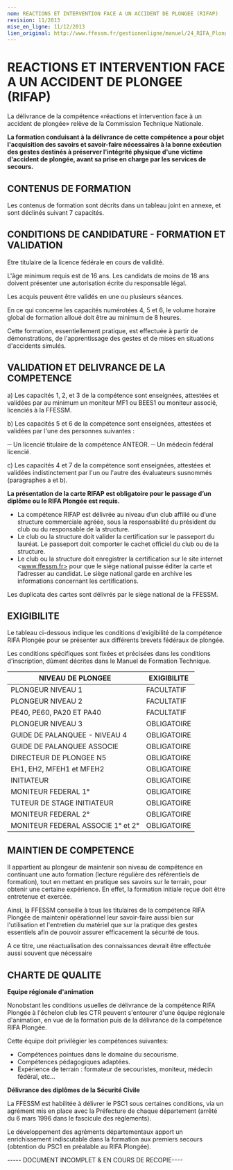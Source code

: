 ```yaml
---
nom: REACTIONS ET INTERVENTION FACE A UN ACCIDENT DE PLONGEE (RIFAP)
revision: 11/2013
mise_en_ligne: 11/12/2013
lien_original: http://www.ffessm.fr/gestionenligne/manuel/24_RIFA_Plongee.pdf
---
```


# REACTIONS ET INTERVENTION FACE A UN ACCIDENT DE PLONGEE (RIFAP)

La délivrance de la compétence «réactions et intervention face à un accident de plongée» relève de la Commission
Technique Nationale.

**La formation conduisant à la délivrance de cette compétence a pour objet l'acquisition des savoirs et
savoir-faire nécessaires à la bonne exécution des gestes destinés à préserver l'intégrité physique d'une
victime d'accident de plongée, avant sa prise en charge par les services de secours.**

## CONTENUS DE FORMATION

Les contenus de formation sont décrits dans un tableau joint en annexe, et sont déclinés suivant 7 capacités.

## CONDITIONS DE CANDIDATURE - FORMATION ET VALIDATION

Etre titulaire de la licence fédérale en cours de validité.

L'âge minimum requis est de 16 ans. Les candidats de moins de 18 ans doivent présenter une autorisation écrite
du responsable légal.

Les acquis peuvent être validés en une ou plusieurs séances.

En ce qui concerne les capacités numérotées 4, 5 et 6, le volume horaire global de formation alloué doit être au
minimum de 8 heures.

Cette formation, essentiellement pratique, est effectuée à partir de démonstrations, de l'apprentissage des gestes
et de mises en situations d'accidents simulés.

## VALIDATION ET DELIVRANCE DE LA COMPETENCE

a) Les capacités 1, 2, et 3 de la compétence sont enseignées, attestées et validées par au minimum un
moniteur MF1 ou BEES1 ou moniteur associé, licenciés à la FFESSM.

b) Les capacités 5 et 6 de la compétence sont enseignées, attestées et validées par l'une des personnes
suivantes :

─ Un licencié titulaire de la compétence ANTEOR.
─ Un médecin fédéral licencié.

c) Les capacités 4 et 7 de la compétence sont enseignées, attestées et validées indistinctement par l'un ou
l'autre des évaluateurs susnommés (paragraphes a et b).

**La présentation de la carte RIFAP est obligatoire pour le passage d’un diplôme ou le RIFA Plongée est
requis.**

- La compétence RIFAP est délivrée au niveau d’un club affilié ou d’une structure commerciale agréée, sous la
responsabilité du président du club ou du responsable de la structure.
- Le club ou la structure doit valider la certification sur le passeport du lauréat. Le passeport doit comporter le
cachet officiel du club ou de la structure.
- Le club ou la structure doit enregistrer la certification sur le site internet <www.ffessm.fr> pour que le siège
national puisse éditer la carte et l’adresser au candidat. Le siège national garde en archive les informations
concernant les certifications.

Les duplicata des cartes sont délivrés par le siège national de la FFESSM.

## EXIGIBILITE

Le tableau ci-dessous indique les conditions d'exigibilité de la compétence RIFA Plongée pour se présenter aux
différents brevets fédéraux de plongée.

Les conditions spécifiques sont fixées et précisées dans les conditions d'inscription, dûment décrites dans le
Manuel de Formation Technique.

**NIVEAU DE PLONGEE** | **EXIGIBILITE**
--------------------------------------|----------------
PLONGEUR NIVEAU 1                     | FACULTATIF
PLONGEUR NIVEAU 2                     | FACULTATIF
PE40, PE60, PA20 ET PA40              | FACULTATIF
PLONGEUR NIVEAU 3                     | OBLIGATOIRE
GUIDE DE PALANQUEE - NIVEAU 4         | OBLIGATOIRE
GUIDE DE PALANQUEE ASSOCIE            | OBLIGATOIRE
DIRECTEUR DE PLONGEE N5               | OBLIGATOIRE
EH1, EH2, MFEH1 et MFEH2              | OBLIGATOIRE
INITIATEUR                            | OBLIGATOIRE
MONITEUR FEDERAL 1°                   | OBLIGATOIRE
TUTEUR DE STAGE INITIATEUR            | OBLIGATOIRE
MONITEUR FEDERAL 2°                   | OBLIGATOIRE
MONITEUR FEDERAL ASSOCIE 1° et 2°     | OBLIGATOIRE

## MAINTIEN DE COMPETENCE

Il appartient au plongeur de maintenir son niveau de compétence en continuant une auto formation (lecture
régulière des référentiels de formation), tout en mettant en pratique ses savoirs sur le terrain, pour obtenir une
certaine expérience. En effet, la formation initiale reçue doit être entretenue et exercée.

Ainsi, la FFESSM conseille à tous les titulaires de la compétence RIFA Plongée de maintenir opérationnel leur
savoir-faire aussi bien sur l'utilisation et l'entretien du matériel que sur la pratique des gestes essentiels afin de
pouvoir assurer efficacement la sécurité de tous.

A ce titre, une réactualisation des connaissances devrait être effectuée aussi souvent que nécessaire

## CHARTE DE QUALITE

**Equipe régionale d'animation**

Nonobstant les conditions usuelles de délivrance de la compétence RIFA Plongée à l'échelon club les CTR
peuvent s'entourer d'une équipe régionale d'animation, en vue de la formation puis de la délivrance de la
compétence RIFA Plongée.

Cette équipe doit privilégier les compétences suivantes:

- Compétences pointues dans le domaine du secourisme.
- Compétences pédagogiques adaptées.
- Expérience de terrain : formateur de secouristes, moniteur, médecin fédéral, etc…

**Délivrance des diplômes de la Sécurité Civile**

La FFESSM est habilitée à délivrer le PSC1 sous certaines conditions, via un agrément mis en place avec la
Préfecture de chaque département (arrêté du 6 mars 1996 dans le fascicule des règlements).

Le développement des agréments départementaux apport un enrichissement indiscutable dans la formation aux
premiers secours (obtention du PSC1 en préalable au RIFA Plongée).

----- DOCUMENT INCOMPLET & EN COURS DE RECOPIE----
